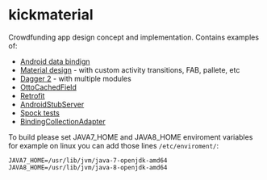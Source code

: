 # kickmaterial
Crowdfunding app design concept and implementation.
Contains examples of:
* [Android data bindign](https://developer.android.com/tools/data-binding/guide.html)
* [Material design](https://design.google.com/) - with custom activity transitions, FAB, pallete, etc
* [Dagger 2](https://google.github.io/dagger/) - with multiple modules
* [OttoCachedField](https://github.com/byoutline/OttoCachedField)
* [Retrofit](https://square.github.io/retrofit/)
* [AndroidStubServer](https://github.com/byoutline/AndroidStubServer)
* [Spock tests](http://spockframework.org/)
* [BindingCollectionAdapter](https://github.com/evant/binding-collection-adapter/)


To build please set JAVA7_HOME and JAVA8_HOME enviroment variables
for example on linux you can add those lines `/etc/enviroment/`:
```
JAVA7_HOME=/usr/lib/jvm/java-7-openjdk-amd64
JAVA8_HOME=/usr/lib/jvm/java-8-openjdk-amd64
```
